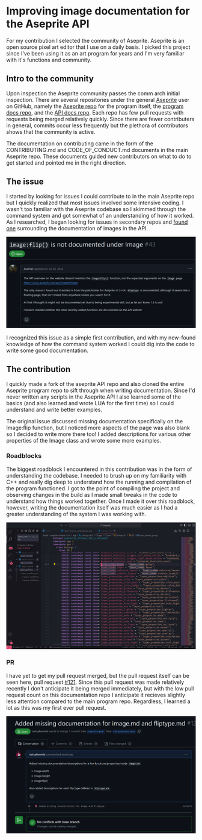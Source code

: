 # Improving image documentation for the Aseprite API
For my contribution I selected the community of Aseprite. Aseprite is an open source pixel art editor that I use on a daily basis. I picked this project since I've been using it as an art program for years and I'm very familiar with it's functions and community.

## Intro to the community

Upon inspection the Aseprite community passes the comm arch initial inspection. There are several repositories under the general [Aseprite](https://github.com/aseprite) user on GitHub, namely the [Aseprite repo](https://github.com/aseprite/aseprite) for the program itself, the [program docs repo](https://github.com/aseprite/docs), and the [API docs repo](https://github.com/aseprite/api). Each repo has few pull requests with requests being merged relatively quickly. Since there are fewer contributers in general, commits occur less frequently but the plethora of contributors shows that the community is active.

The documentation on contributing came in the form of the CONTRIBUTING.md and CODE_OF_CONDUCT.md documents in the main Aseprite repo. These documents guided new contributors on what to do to get started and pointed me in the right direction. 

## The issue
I started by looking for issues I could contribute to in the main Aseprite repo but I quickly realized that most issues involved some intensive coding. I wasn't too familiar with the Aseprite codebase so I skimmed through the command system and got somewhat of an understanding of how it worked. As I researched, I began looking for issues in secondary repos and [found one](https://github.com/aseprite/docs/issues/43) surrounding the documentation of images in the API.

![A GitHub issue page screenshot](../assets/images/not-phoeniix/image_flip_issue.png)

I recognized this issue as a simple first contribution, and with my new-found knowledge of how the command system worked I could dig into the code to write some good documentation.

## The contribution
I quickly made a fork of the aseprite API repo and also cloned the entire Aseprite program repo to sift through when writing documentation. Since I'd never written any scripts in the Aseprite API I also learned some of the basics (and also learned and wrote LUA for the first time) so I could understand and write better examples. 

The original issue discussed missing documentation specifically on the Image:flip function, but I noticed more aspects of the page was also blank so I decided to write more there too! I added descriptions for various other properties of the Image class and wrote some more examples.

### Roadblocks

The biggest roadblock I encountered in this contribution was in the form of understanding the codebase. I needed to brush up on my familiarity with C++ and really dig deep to understand how the running and compilation of the program functioned. I got to the point of compiling the project and observing changes in the build as I made small tweaks in the code to understand how things worked together. Once I made it over this roadblock, however, writing the documentation itself was much easier as I had a greater understanding of the system I was working with.

![Code editor with hundreds of lines of strings](../assets/images/not-phoeniix/codebase.png)

### PR

I have yet to get my pull request merged, but the pull request itself can be seen here, pull request [#121](https://github.com/aseprite/api/pull/121). Since this pull request was made relatively recently I don't anticipate it being merged immediately, but with the low pull request count on this documentation repo I anticipate it recieves slightly less attention compared to the main program repo. Regardless, I learned a lot as this was my first ever pull request.

![A screenshot of a GitHub pull request](../assets/images/not-phoeniix/pr.png)
